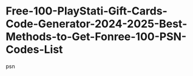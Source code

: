 # Free-100-PlayStati-Gift-Cards-Code-Generator-2024-2025-Best-Methods-to-Get-Fonree-100-PSN-Codes-List
psn
